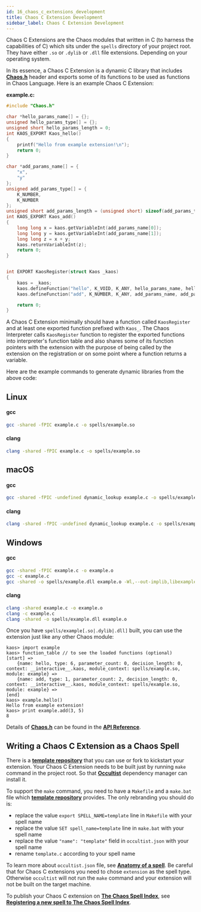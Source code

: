 ```yaml
---
id: 16_chaos_c_extensions_development
title: Chaos C Extension Development
sidebar_label: Chaos C Extension Development
---
```


Chaos C Extensions are the Chaos modules that written in C (to harness the capabilities of C)
which sits under the `spells` directory of your project root.
They have either `.so` or `.dylib` or `.dll` file extensions. Depending on your operating system.

In its essence, a Chaos C Extension is a dynamic C library that includes
[**Chaos.h**](https://github.com/chaos-lang/chaos/blob/master/Chaos.h) header and exports some of its
functions to be used as functions in Chaos Language. Here is an example Chaos C Extension:

**example.c:**

```c
#include "Chaos.h"

char *hello_params_name[] = {};
unsigned hello_params_type[] = {};
unsigned short hello_params_length = 0;
int KAOS_EXPORT Kaos_hello()
{
    printf("Hello from example extension!\n");
    return 0;
}

char *add_params_name[] = {
    "x",
    "y"
};
unsigned add_params_type[] = {
    K_NUMBER,
    K_NUMBER
};
unsigned short add_params_length = (unsigned short) sizeof(add_params_type) / sizeof(unsigned);
int KAOS_EXPORT Kaos_add()
{
    long long x = kaos.getVariableInt(add_params_name[0]);
    long long y = kaos.getVariableInt(add_params_name[1]);
    long long z = x + y;
    kaos.returnVariableInt(z);
    return 0;
}


int EXPORT KaosRegister(struct Kaos _kaos)
{
    kaos = _kaos;
    kaos.defineFunction("hello", K_VOID, K_ANY, hello_params_name, hello_params_type, hello_params_length);
    kaos.defineFunction("add", K_NUMBER, K_ANY, add_params_name, add_params_type, add_params_length);

    return 0;
}
```

A Chaos C Extension minimally should have a function called `KaosRegister`
and at least one exported function prefixed with `Kaos_`. The Chaos Interpreter calls `KaosRegister` function to register
the exported functions into interpreter's function table and also shares some of its function pointers with the
extension with the purpose of being called by the extension on the registration or on some point where a function
returns a variable.

Here are the example commands to generate dynamic libraries from the above code:

## Linux

#### gcc

```bash
gcc -shared -fPIC example.c -o spells/example.so
```

#### clang

```bash
clang -shared -fPIC example.c -o spells/example.so
```

## macOS

#### gcc

```bash
gcc -shared -fPIC -undefined dynamic_lookup example.c -o spells/example.dylib
```

#### clang

```bash
clang -shared -fPIC -undefined dynamic_lookup example.c -o spells/example.dylib
```

## Windows

#### gcc

```bash
gcc -shared -fPIC example.c -o example.o
gcc -c example.c
gcc -shared -o spells/example.dll example.o -Wl,--out-implib,libexample.a
```

#### clang

```bash
clang -shared example.c -o example.o
clang -c example.c
clang -shared -o spells/example.dll example.o
```

Once you have `spells/example[.so|.dylib|.dll]` built, you can use the extension just like any other Chaos module:

```chaos
kaos> import example
kaos> function_table // to see the loaded functions (optional)
[start] =>
	{name: hello, type: 6, parameter_count: 0, decision_length: 0, context: __interactive__.kaos, module_context: spells/example.so, module: example} =>
	{name: add, type: 1, parameter_count: 2, decision_length: 0, context: __interactive__.kaos, module_context: spells/example.so, module: example} =>
[end]
kaos> example.hello()
Hello from example extension!
kaos> print example.add(3, 5)
8
```

Details of [**Chaos.h**](https://github.com/chaos-lang/chaos/blob/master/Chaos.h) can be found in the [**API Reference**](api.md).

## Writing a Chaos C Extension as a Chaos Spell

There is a [**template repository**](https://github.com/chaos-lang/template) that you can use or fork to kickstart your extension.
Your Chaos C Extension needs to be built just by running `make` command in the project root. So that [**Occultist**](https://occultist.io/)
dependency manager can install it.

To support the `make` command, you need to have a `Makefile` and a `make.bat` file which [**template repository**](https://github.com/chaos-lang/template)
provides. The only rebranding you should do is:

 - replace the value `export SPELL_NAME=template` line in `Makefile` with your spell name
 - replace the value `SET spell_name=template` line in `make.bat` with your spell name
 - replace the value `"name": "template"` field in `occultist.json` with your spell name
 - rename `template.c` according to your spell name

To learn more about `occultist.json` file, see [**Anatomy of a spell**](17_spells.md#anatomy-of-a-spell).
Be careful that for Chaos C extensions you need to chose `extension` as the spell type.
Otherwise `occultist` will not run the `make` command and your extension will not be built on the target machine.

To publish your Chaos C extension on [**The Chaos Spell Index**](https://occultist.io/spells),
see [**Registering a new spell to The Chaos Spell Index**](17_spells.md#registering-a-new-spell-to-the-chaos-spell-index).
